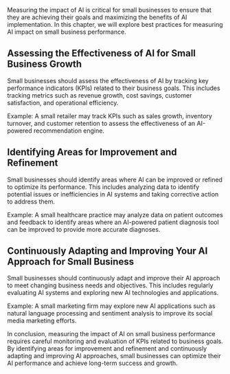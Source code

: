 
Measuring the impact of AI is critical for small businesses to ensure that they are achieving their goals and maximizing the benefits of AI implementation. In this chapter, we will explore best practices for measuring AI impact on small business performance.

Assessing the Effectiveness of AI for Small Business Growth
-----------------------------------------------------------

Small businesses should assess the effectiveness of AI by tracking key performance indicators (KPIs) related to their business goals. This includes tracking metrics such as revenue growth, cost savings, customer satisfaction, and operational efficiency.

Example: A small retailer may track KPIs such as sales growth, inventory turnover, and customer retention to assess the effectiveness of an AI-powered recommendation engine.

Identifying Areas for Improvement and Refinement
------------------------------------------------

Small businesses should identify areas where AI can be improved or refined to optimize its performance. This includes analyzing data to identify potential issues or inefficiencies in AI systems and taking corrective action to address them.

Example: A small healthcare practice may analyze data on patient outcomes and feedback to identify areas where an AI-powered patient diagnosis tool can be improved to provide more accurate diagnoses.

Continuously Adapting and Improving Your AI Approach for Small Business
-----------------------------------------------------------------------

Small businesses should continuously adapt and improve their AI approach to meet changing business needs and objectives. This includes regularly evaluating AI systems and exploring new AI technologies and applications.

Example: A small marketing firm may explore new AI applications such as natural language processing and sentiment analysis to improve its social media marketing efforts.

In conclusion, measuring the impact of AI on small business performance requires careful monitoring and evaluation of KPIs related to business goals. By identifying areas for improvement and refinement and continuously adapting and improving AI approaches, small businesses can optimize their AI performance and achieve long-term success and growth.
